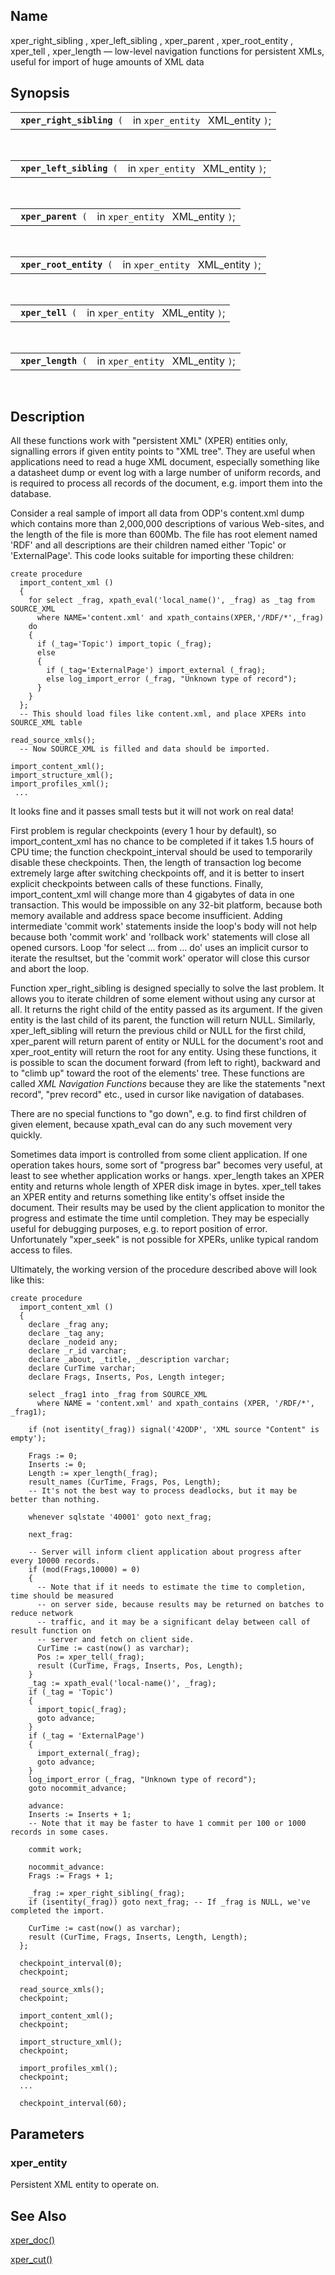 <div id="fn_xper_right_sibling" class="refentry">

<div class="titlepage">

</div>

<div class="refnamediv">

## Name

xper_right_sibling , xper_left_sibling , xper_parent , xper_root_entity
, xper_tell , xper_length — low-level navigation functions for
persistent XMLs, useful for import of huge amounts of XML data

</div>

<div class="refsynopsisdiv">

## Synopsis

<div id="fsyn_xper_right_sibling" class="funcsynopsis">

|                                 |                                   |
|---------------------------------|-----------------------------------|
| ` `**`xper_right_sibling`**` (` | in `xper_entity ` XML_entity `)`; |

<div class="funcprototype-spacer">

 

</div>

</div>

<div id="fsyn_xper_left_sibling" class="funcsynopsis">

|                                |                                   |
|--------------------------------|-----------------------------------|
| ` `**`xper_left_sibling`**` (` | in `xper_entity ` XML_entity `)`; |

<div class="funcprototype-spacer">

 

</div>

</div>

<div id="fsyn_xper_parent" class="funcsynopsis">

|                          |                                   |
|--------------------------|-----------------------------------|
| ` `**`xper_parent`**` (` | in `xper_entity ` XML_entity `)`; |

<div class="funcprototype-spacer">

 

</div>

</div>

<div id="fsyn_xper_root_entity" class="funcsynopsis">

|                               |                                   |
|-------------------------------|-----------------------------------|
| ` `**`xper_root_entity`**` (` | in `xper_entity ` XML_entity `)`; |

<div class="funcprototype-spacer">

 

</div>

</div>

<div id="fsyn_xper_tell" class="funcsynopsis">

|                        |                                   |
|------------------------|-----------------------------------|
| ` `**`xper_tell`**` (` | in `xper_entity ` XML_entity `)`; |

<div class="funcprototype-spacer">

 

</div>

</div>

<div id="fsyn_xper_length" class="funcsynopsis">

|                          |                                   |
|--------------------------|-----------------------------------|
| ` `**`xper_length`**` (` | in `xper_entity ` XML_entity `)`; |

<div class="funcprototype-spacer">

 

</div>

</div>

</div>

<div id="desc_78" class="refsect1">

## Description

All these functions work with "persistent XML" (XPER) entities only,
signalling errors if given entity points to "XML tree". They are useful
when applications need to read a huge XML document, especially something
like a datasheet dump or event log with a large number of uniform
records, and is required to process all records of the document, e.g.
import them into the database.

Consider a real sample of import all data from ODP's content.xml dump
which contains more than 2,000,000 descriptions of various Web-sites,
and the length of the file is more than 600Mb. The file has root element
named 'RDF' and all descriptions are their children named either 'Topic'
or 'ExternalPage'. This code looks suitable for importing these
children:

``` programlisting
create procedure
  import_content_xml ()
  {
    for select _frag, xpath_eval('local_name()', _frag) as _tag from SOURCE_XML
      where NAME='content.xml' and xpath_contains(XPER,'/RDF/*',_frag)
    do
    {
      if (_tag='Topic') import_topic (_frag);
      else
      {
        if (_tag='ExternalPage') import_external (_frag);
        else log_import_error (_frag, "Unknown type of record");
      }
    }
  };
  -- This should load files like content.xml, and place XPERs into SOURCE_XML table

read_source_xmls();
  -- Now SOURCE_XML is filled and data should be imported.

import_content_xml();
import_structure_xml();
import_profiles_xml();
 ...
```

It looks fine and it passes small tests but it will not work on real
data!

First problem is regular checkpoints (every 1 hour by default), so
import_content_xml has no chance to be completed if it takes 1.5 hours
of CPU time; the function checkpoint_interval should be used to
temporarily disable these checkpoints. Then, the length of transaction
log become extremely large after switching checkpoints off, and it is
better to insert explicit checkpoints between calls of these functions.
Finally, import_content_xml will change more than 4 gigabytes of data in
one transaction. This would be impossible on any 32-bit platform,
because both memory available and address space become insufficient.
Adding intermediate 'commit work' statements inside the loop's body will
not help because both 'commit work' and 'rollback work' statements will
close all opened cursors. Loop 'for select ... from ... do' uses an
implicit cursor to iterate the resultset, but the 'commit work' operator
will close this cursor and abort the loop.

Function xper_right_sibling is designed specially to solve the last
problem. It allows you to iterate children of some element without using
any cursor at all. It returns the right child of the entity passed as
its argument. If the given entity is the last child of its parent, the
function will return NULL. Similarly, xper_left_sibling will return the
previous child or NULL for the first child, xper_parent will return
parent of entity or NULL for the document's root and xper_root_entity
will return the root for any entity. Using these functions, it is
possible to scan the document forward (from left to right), backward and
to "climb up" toward the root of the elements' tree. These functions are
called <span class="emphasis">*XML Navigation Functions*</span> because
they are like the statements "next record", "prev record" etc., used in
cursor like navigation of databases.

There are no special functions to "go down", e.g. to find first children
of given element, because xpath_eval can do any such movement very
quickly.

Sometimes data import is controlled from some client application. If one
operation takes hours, some sort of "progress bar" becomes very useful,
at least to see whether application works or hangs. xper_length takes an
XPER entity and returns whole length of XPER disk image in bytes.
xper_tell takes an XPER entity and returns something like entity's
offset inside the document. Their results may be used by the client
application to monitor the progress and estimate the time until
completion. They may be especially useful for debugging purposes, e.g.
to report position of error. Unfortunately "xper_seek" is not possible
for XPERs, unlike typical random access to files.

Ultimately, the working version of the procedure described above will
look like this:

``` programlisting
create procedure
  import_content_xml ()
  {
    declare _frag any;
    declare _tag any;
    declare _nodeid any;
    declare _r_id varchar;
    declare _about, _title, _description varchar;
    declare CurTime varchar;
    declare Frags, Inserts, Pos, Length integer;

    select _frag1 into _frag from SOURCE_XML
      where NAME = 'content.xml' and xpath_contains (XPER, '/RDF/*', _frag1);

    if (not isentity(_frag)) signal('42ODP', 'XML source "Content" is empty');

    Frags := 0;
    Inserts := 0;
    Length := xper_length(_frag);
    result_names (CurTime, Frags, Pos, Length);
    -- It's not the best way to process deadlocks, but it may be better than nothing.

    whenever sqlstate '40001' goto next_frag;

    next_frag:

    -- Server will inform client application about progress after every 10000 records.
    if (mod(Frags,10000) = 0)
    {
      -- Note that if it needs to estimate the time to completion, time should be measured
      -- on server side, because results may be returned on batches to reduce network
      -- traffic, and it may be a significant delay between call of result function on
      -- server and fetch on client side.
      CurTime := cast(now() as varchar);
      Pos := xper_tell(_frag);
      result (CurTime, Frags, Inserts, Pos, Length);
    }
    _tag := xpath_eval('local-name()', _frag);
    if (_tag = 'Topic')
    {
      import_topic(_frag);
      goto advance;
    }
    if (_tag = 'ExternalPage')
    {
      import_external(_frag);
      goto advance;
    }
    log_import_error (_frag, "Unknown type of record");
    goto nocommit_advance;

    advance:
    Inserts := Inserts + 1;
    -- Note that it may be faster to have 1 commit per 100 or 1000 records in some cases.

    commit work;

    nocommit_advance:
    Frags := Frags + 1;

    _frag := xper_right_sibling(_frag);
    if (isentity(_frag)) goto next_frag; -- If _frag is NULL, we've completed the import.

    CurTime := cast(now() as varchar);
    result (CurTime, Frags, Inserts, Length, Length);
  };

  checkpoint_interval(0);
  checkpoint;

  read_source_xmls();
  checkpoint;

  import_content_xml();
  checkpoint;

  import_structure_xml();
  checkpoint;

  import_profiles_xml();
  checkpoint;
  ...

  checkpoint_interval(60);
```

</div>

<div id="params_41" class="refsect1">

## Parameters

<div id="id124366" class="refsect2">

### xper_entity

Persistent XML entity to operate on.

</div>

</div>

<div id="seealso_03_01" class="refsect1">

## See Also

<a href="fn_xper_doc.html" class="link" title="xper_doc">xper_doc()</a>

<a href="fn_xper_cut.html" class="link" title="xper_cut">xper_cut()</a>

</div>

</div>
